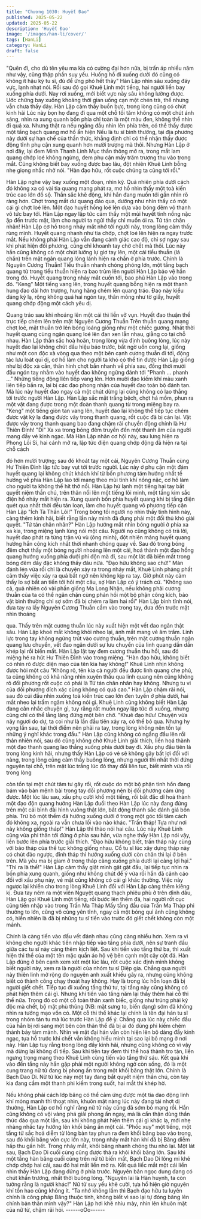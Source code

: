 ```yaml
---
title: "Chương 1030: Huyết Đao"
published: 2025-05-22
updated: 2025-05-22
description: 'Huyết Đao'
image: '/images/han-li/cover/'
tags: [HanLi]
category: HanLi
draft: false
---
```


"Quên đi, cho dù tên yêu ma kia có cường đại hơn nữa, bị trấn áp
nhiều năm như vậy, cũng thập phần suy yếu. Huống hồ đi xuống
dưới đó cũng có không ít hậu kỳ tu sĩ, đủ để ứng phó hết thảy"
Hàn Lập nhìn sâu xuống đáy vực, lạnh nhạt nói.
Rồi sau đó gọi Khuê Linh một tiếng, hai người liền bay xuống phía
dưới.
Nay rơi xuống, mới biết vực này sâu không lường được. Uớc
chừng bay xuống khoảng thời gian uống cạn một chén trà, thế
nhưng vẫn chưa thấy đáy.
Hàn Lập cảm thấy buồn bực, trong lòng cũng có chút kinh hãi
Lúc này bọn họ đang đi qua một chỗ tối tăm không có một chút
ánh sáng, nhìn ra xung quanh bốn phía chỉ toàn là một màu đen,
không thể nhìn đi quá xa.
Nhưng thật ra nếu ngẩng đầu nhìn lên phía trên, có thể thấy được
một tầng bạch quang mơ hồ ẩn hiện
Nếu là tu sĩ bình thường, tại địa phương này dưới sự hạn chế của
thần thức, khẳng định chỉ có thể nhận thấy được động tĩnh phụ
cận xung quanh hơn mười trượng mà thôi.
Nhưng Hàn Lập ở nơi đây, lại đem Minh Thanh Linh Mục thần
thông mở ra, trong mắt lam quang chớp loé không ngừng, đem
phụ cận mấy trăm trượng thu vào trong mắt.
Cũng không biết bay xuống được bao lâu, đột nhiên Khuê Linh
bỗng nhẹ giọng nhắc nhở nói.
"Hàn đạo hữu, rốt cuộc chúng ta cũng tới rồi."

Hàn Lập nghe vậy bay xuống một đoạn, nhìn kỹ.
Quả nhiên phía dưới cách đó không xa có vài tia quang mang
phát ra, mơ hồ nhìn thấy một toà kiến trúc cao lớn đồ sộ.
Thần sắc khẽ động, khi hắn đang muốn tới gần nhìn rõ ràng hơn.
Chợt trong mắt dư quang đảo qua, dường như nhìn thấy có một
cái gì chợt loé lên. Một đạo huyết hồng loé lên dựa vào bóng đêm
vô thanh vô tức bay tới.
Hàn Lập ngay lập tức cảm thấy một mùi huyết tinh nồng nặc ập
đến trước mặt, làm cho người ta ngửi thấy chỉ muốn ói ra.
Tứ tán chân nhân! Hàn Lập cơ hồ trong nháy mắt nhớ tới người
này, trong lòng cảm thấy rùng mình.
Huyết quang nhanh như tia chớp, chợt loé lên hiện ra ngay trước
mắt. Nếu không phải Hàn Lập vẫn đang cảnh giác cao độ, chỉ sợ
ngay sau khi phát hiện đối phương, cũng chỉ khoanh tay chờ chết
mà thôi.
Lúc này hắn cũng không có một chút lưỡng lự giơ tay lên, một cái
tiểu thuẫn (lá chắn) trên mặt ngân quang lóng lánh hiện ra chắn ở
phía trước.
Chính là Nguyên Cương Thuẫn!
Tiểu thuẫn nhanh chóng phóng lớn, một tầng bạch quang từ trong
tiểu thuẫn hiện ra bao trùm lên người Hàn Lập bảo vệ hắn trong
đó.
Huyết quang trong nháy mắt cuốn tới, bao phủ Hàn Lập vào trong
đó.
"Keng" Một tiếng vang lên, trong huyết quang bỗng hiện ra một
thanh hung đao dài hơn trượng, hung hăng chém lên quang tráo.
Đao này kiểu dáng kỳ lạ, rộng không quá hai ngón tay, thân mỏng
như tờ giấy, huyết quang chớp động một cách yêu dị.

Quang tráo sau khi nhoáng lên một cái thì liền vỡ vụn. Huyết đao
thuận thế trực tiếp chém lên trên mặt Nguyên Cương Thuẫn
Trên thuẫn quang mang chợt loé, mặt thuẫn trở lên bóng loáng
giống như một chiếc gương. Nhất thời huyết quang cùng ngân
quang loé lên đan xen lẫn nhau, giằng co tại chỗ nhau.
Hàn Lập thần sắc hoà hoãn, trong lòng vừa định buông lỏng, lúc
này huyết đao lại không chút dấu hiệu báo trước, bất ngờ uốn
cong lại, giống như một con độc xà vòng qua theo một bên cạnh
cương thuẫn đi tới, động tác lưu loát quỉ dị, cơ hồ làm cho người
ta khó có thể tin được
Hàn Lập giống như bị độc xà cắn, thân hình chợt bắn nhanh về
phía sau, đồng thời mười đầu ngón tay nhằm vào huyết đao
không ngừng đánh tới
"Phanh … phanh …"
Những tiếng động liên tiếp vang lên. Hơn mười đạo kiếm khí màu
xanh liên tiếp bắn ra, lại bị các đạo phong nhận của huyết đao
toàn bộ đánh tan. Mà lúc này huyết đao ngay cả một chút dừng lại
cũng không có lao thẳng tới trước người Hàn Lập.
Hàn Lập sắc mặt trắng bệch, chợt há mồm, phun ra một vật đang
được trong một đoàn thanh quang từ trong miệng bay ra.
"Keng" một tiếng giòn tan vang lên, huyết đao lại không thể tiếp
tục chém được vật kỳ lạ đang được vây trong thanh quang, rốt
cuộc đã bị cản lại.
Vật được vây trong thanh quang bao đang chậm rãi chuyển động
chính là Hư Thiên Đỉnh!
"Di" Xa xa trong bóng đêm truyền đến một thanh âm của người
mang đầy vẻ kinh ngạc.
Mà Hàn Lập nhân cơ hội này, sau lưng hiện ra Phong Lôi Sí, hai
cánh mở ra, lập tức điện quang chớp động đã hiện ra tại chỗ cách

đó hơn mười trượng; sau đó khoát tay một cái, Nguyên Cương
Thuẫn cùng Hư Thiên Đỉnh lập tức bay vụt tới trước người.
Lúc này ở phụ cận một đám huyết quang lại không chút khách khí
từ bốn phương tám hướng nhất tề hướng về phía Hàn Lập lao tới
mang theo mùi tinh khí nồng nặc, cơ hồ làm cho người ta không
thể hít thở nổi.
Hàn Lập hừ lạnh một tiếng hai tay bắt quyết niệm thần chú, trên
thân nổi lên một tiếng lôi minh, một tầng kim sắc điện hồ nháy mắt
hiện ra. Xung quanh bốn phía huyết quang khi bị tầng điện quét
qua nhất thời đều tán loạn, làm cho huyết quang vô phương tiếp
cận Hàn Lập
"Ích Tà Thần Lôi!" Trong bóng tối người nọ nhìn thấy tình hình
này, càng thêm kinh hãi, biết rằng lần này mình đã đụng phải một
đối thủ khó giải quyết.
"Tứ tán chân nhân?" Hàn Lập hướng mắt nhìn bóng người ở phía
xa xa kia, trong miệng lạnh lùng nói một câu.
Người nọ cũng không có trả lời, huyết đao phát ra từng trận vù vù
(ông minh), đột nhiên mảng huyết quang hướng hắn công kích
nhất thời nhanh chóng quay về. Sau đó trong bóng đêm chợt thấy
một bóng người nhoáng lên một cái, hoá thành một đạo hồng
quang hướng xuống phía dưới phi độn mà đi, sau một lát đã biến
mất trong bóng đêm dầy đặc không thấy đâu nữa.
"Đạo hữu không sao chứ!"
Màn đánh lén vừa rồi chỉ là chuyện xảy ra trong nháy mắt, Khuê
Linh phảng phất cảm thấy việc xảy ra quá bất ngờ nên không kịp
ra tay. Giờ phút này cảm thấy lo sợ bất an tiến tới hỏi một câu, sợ
Hàn Lập có ý trách cứ.
"Không sao cả, quả nhiên có vài phần giống Ma Long Nhận, nếu
không phải cương thuẫn của ta có thể ngăn chặn cùng phản hồi
một bộ phận công kích, bảo vật bình thường chỉ sợ sớm đã bị
chém ra làm hai rồi" Hàn Lập bình tĩnh nói, đưa tay ra lấy Nguyên
Cương Thuẫn cầm vào trong tay, đưa đến trước mặt nhìn thoáng

qua.
Thấy trên mặt cương thuẫn lúc này xuất hiện một vết đao ngân
thật sâu.
Hàn Lập khoé mắt không khỏi nheo lại, ánh mắt mang vẻ âm
trầm.
Linh lực trong tay không ngừng trút vào cương thuẫn, trên mặt
cương thuẫn ngân quang lưu chuyển, vết đao ngân dưới sự lưu
chuyển của linh quang dần dần khép lại rồi biến mất. Hàn Lập lật
tay đem cương thuẫn thu hồi, sau đó miệng hé ra hút Hư Thiên
Đỉnh vào trong miệng.
"Hàn đạo hữu, không biết có nhìn rõ được diện mạo của tên kia
hay không!" Khuê Linh nhịn không được hỏi một câu
"Không rõ, tên kia cả người đều được linh quang che phủ, ta cũng
không có khả năng nhìn xuyên thấu qua linh quang nên cũng
không rõ đối phương rốt cuộc có phải là Tứ tán chân nhân hay
không. Nhưng tu vi của đối phương đích xác cũng không có quá
cao." Hàn Lập chậm rãi nói, sau đó cúi đầu nhìn xuống toà kiến
trúc cao lớn đen tuyền ở phía dưới, hai mắt nheo lại trầm ngâm
không nói gì.
Khuê Linh cũng không biết Hàn Lập đang cân nhắc chuyện gì, tuy
rằng rất muốn ngay lập tức đi xuống, nhưng cũng chỉ có thể lẳng
lặng đứng một bên chờ.
"Khuê đạo hữu! Chuyện vừa nãy ngươi do dự, ta coi như là lần
đầu tiên xảy ra, có thể bỏ qua. Nhưng hy vọng lần sau, tại thời
điểm nên phải ra tay, trong lòng không nên tồn tại những ý nghĩ
khác trong đầu." Hàn Lập cũng không có ngẩng đầu lên rồi thản
nhiên nói, sau đó cũng không chờ Khuê Linh giải thích, liền hoá
thành một đạo thanh quang lao thẳng xuống phía dưới bay đi.
Xấu phụ đầu tiên là trong lòng kinh hãi, nhưng thấy Hàn Lập có
vẻ sẽ không gây bất lợi đối với nàng, trong lòng cũng cảm thấy
buông lỏng, nhưng người thì nhất thời đứng nguyên tại chỗ, trên
mặt lúc trắng lúc đỏ thay đổi liên tục, biết mình vừa rồi trong lòng

còn tồn tại một chút tâm tư gây rối, rốt cuộc do một bộ phận tinh
hồn đang bám vào bản mệnh bài trong tay đối phương nên bị đối
phương cảm ứng được.
Một lúc lâu sau, xấu phụ cười khổ một tiếng, rồi bất đắc dĩ hoá
thành một đạo độn quang hướng Hàn Lập đuổi theo
Hàn Lập lúc này đang đứng trên một cái bình đài hình vuông thật
lớn, bất động thanh sắc đánh giá bốn phía.
Trừ bỏ một thềm đá hướng xuống dưới ở trong một góc tối tăm
cách đó không xa, ngoài ra vẫn chưa lối vào nào khác.
"Trấn tháp! Tựa như nơi này không giống tháp!" Hàn Lập thì thào
nói hai câu. Lúc này Khuê Linh cũng vừa phi thân tới đứng ở phía
sau hắn, vừa nghe thấy Hàn Lập nói vậy, liền bước lên phía trước
giải thích.
"Đạo hữu không biết, trấn tháp này cùng với bảo tháp của thế tục
không giống nhau. Cổ tu sĩ lúc xây dựng tháp này có chút đảo
ngược, đỉnh tháp thì hướng xuống dưới còn chân thì lại ở bên
trên. Mà yêu ma bị giam ở trong tháp càng xuống phía dưới lại
càng lợi hại."
"Thì ra là thế!" Hàn Lập cảm thấy giật mình gật gật đầu, lại tiếp
tục nhìn ra bốn phía xung quanh, giống như không chút để ý vừa
rồi hắn đã cảnh cáo đối với xấu phụ này, vẻ mặt cũng không có
cái gì khác thường.
Việc này ngược lại khiến cho trong lòng Khuê Linh đối với Hàn
Lập càng thêm kiêng kị.
Đưa tay ném ra một viên Nguyệt quang thạch phiêu phù ở trên
đỉnh đầu, Hàn Lập gọi Khuê Linh một tiếng, rồi bước lên thềm đá,
hai người rốt cục cũng tiến nhập vào trong Trấn Ma Tháp
Mấy tầng đầu của Trấn Ma Tháp phi thường to lớn, cũng vô cùng
yên tĩnh, ngay cả một bóng quỉ ảnh cũng không có, hiển nhiên là
đã bị những tu sĩ tiến vào trước đó giết chết không còn một mảnh.

Chính là càng tiến vào dấu vết đánh nhau cũng càng nhiều hơn.
Xem ra vì không cho người khác tiến nhập tiếp vào tầng phía
dưới, nên sự tranh đấu giữa các tu sĩ này càng thêm kịch liệt.
Sau khi tiến vào tầng thứ ba, thì xuất hiện thi thể của một tên mặc
quần áo hộ vệ bên cạnh một cây cột đá. Hàn Lập đứng ở bên
cạnh xem xét một lúc lâu, rốt cuộc xác định mình không biết
người này, xem ra là người của nhóm tu sĩ Diệp gia.
Chẳng qua người này thiên linh mở rộng do nguyên anh xuất
khiếu gây ra, nhưng cũng không biết có thành công chạy thoát
hay không. Hay là trong lúc hỗn loạn đã bị người giết chết.
Tiếp tục đi xuống tầng thứ tư, tại tầng này cũng không có phát
hiện thêm cái gì. Nhưng khi tiến vào tầng năm lại thấy thêm hai cỗ
thi thể nữa. Trong đó có một cỗ toàn thân xanh biếc, giống như
trúng phải kỳ độc mà chết, bộ mặt phù thũng (NB: mặt sưng to,
biến dạng) sớm đã không nhìn ra tướng mạo vốn có. Một cỗ thi
thể khác lại chính là tên đại hán tu sĩ trong nhóm tán tu mà lúc
trước Hàn Lập để ý. Chẳng qua lúc này chiếc đầu của hắn bị rơi
sang một bên còn thân thể đã bị ai đó dùng phi kiếm chém thành
bảy tám mảnh.
Nhìn vẻ mặt đại hán vẫn còn hiện lên bộ dáng đầy kinh ngạc, tựa
hồ trước khi chết vẫn không hiểu mình tại sao lại bỏ mạng ở nơi
này.
Hàn Lập tuy rằng trong lòng đầy kinh hãi, nhưng cũng không có vì
vậy mà dừng lại không đi tiếp. Sau khi tiện tay đem thi thể hoá
thành tro tàn, liền ngưng trọng mang theo Khuê Linh cùng tiến
vào tầng thứ sáu.
Kết quả khi vào đến tầng này hắn gặp phải một người không ngờ
còn sống, đó là một cung trang nữ tử đang bị phong ấn trong một
khối băng thật lớn.
Chính là Bạch Dao Di.
Nữ tử lúc này một tay đang bắt quyết niệm thần chú, còn tay kia
đang cầm một thanh phi kiếm trong suốt, hai mắt thì khép hờ.

Nếu không phải cách lớp băng có thể cảm ứng được một tia dao
động linh khí mỏng manh thì thoạt nhìn, khuôn mặt nàng lúc này
đang tái nhợt dị thường, Hàn Lập cơ hồ nghĩ rằng nữ tử này cũng
đã sớm bỏ mạng rồi.
Hắn cũng không có vội vàng phá giải phong ấn ngay, mà là cẩn
thận dùng thần thức đảo qua một lần, sau khi không phát hiện
thêm cái gì khác lạ, mới nhẹ nhàng nhấc tay hướng lên khối băng
ấn một cái.
"Phốc xuy" một tiếng, một tầng tử sắc hoả diễm từ lòng bàn tay
phun ra đem khối băng bao vào trong, sau đó khối băng vốn cực
lớn này, trong nháy mắt hàn khí đã bị Băng diễm hấp thu gần hết.
Trong nháy mắt, khối băng nhanh chóng thu nhỏ lại. Một lát sau,
Bạch Dao Di cuối cùng cũng được thả ra khỏi khối băng lớn.
Sau khi một tầng hàn băng cuối cùng trên nữ tử biến mất, Bạch
Dao Di lông mi khẽ chớp chớp hai cái, sau đó hai mắt liền mở ra.
Kết quả liếc mắt một cái liền nhìn thấy Hàn Lập đang đứng ở phía
trước. Nguyên bản ngọc dung đang có chút khẩn trương, nhất
thời buông lỏng.
"Nguyên lai là Hàn huynh, ta còn tưởng rằng là người khác!" Nữ
tử suy yếu khẽ cười, tựa hồ hiện giờ nguyên khí tổn hao cũng
không ít.
"Ta nhớ không lầm thì Bạch đạo hữu tu luyên chính là công pháp
Băng thuộc tính, không biết vì sao lại tự đóng băng lên chính bản
thân mình vậy?" Hàn Lập hơi khẽ nhíu mày, nhìn lên khuôn mặt
của nữ tử, chậm rãi hỏi.
------oOo------

